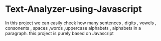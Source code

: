# Text-Analyzer-using-Javascript
In this project we can easily check how many sentences , digits , vowels , consonents , spaces ,words ,uppercase alphabets , alphabets in a paragraph.    this project is purely based on Javascript
